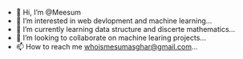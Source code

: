 - 👋 Hi, I’m @Meesum
- 👀 I’m interested in web devlopment and machine learning...
- 🌱 I’m currently learning data structure and discerte mathematics...
- 💞️ I’m looking to collaborate on machine learing projects...
- 📫 How to reach me whoismesumasghar@gmail.com...

<!---
Meesum9/Meesum9 is a ✨ special ✨ repository because its `README.md` (this file) appears on your GitHub profile.
You can click the Preview link to take a look at your changes.
--->
